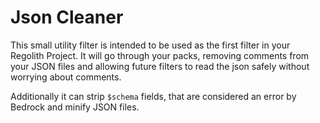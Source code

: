 # Json Cleaner

This small utility filter is intended to be used as the first filter in your Regolith Project. It will go through your packs, removing comments from your JSON files and allowing future filters to read the json safely without worrying about comments.

Additionally it can strip `$schema` fields, that are considered an error by Bedrock and minify JSON files.